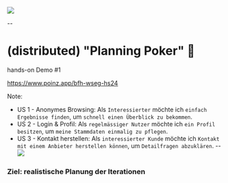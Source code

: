 ![](https://user-images.githubusercontent.com/1777143/153183461-03a0e0b4-239a-4c7b-a49d-a285be828f09.png)

--
# (distributed) "Planning Poker" 💪

hands-on Demo #1

https://www.poinz.app/bfh-wseg-hs24

Note:
 - US 1 - Anonymes Browsing: Als `Interessierter` möchte ich `einfach Ergebnisse finden`, um `schnell einen Überblick zu bekommen`.
 - US 2 - Login & Profil: Als `regelmässiger Nutzer` möchte ich `ein Profil besitzen`, um `meine Stammdaten einmalig zu pflegen`.
 - US 3 - Kontakt herstellen: Als `interessierter Kunde` möchte ich `Kontakt mit einem Anbieter herstellen können`, um `Detailfragen abzuklären`.
--
![](https://scaledagileframework.com/wp-content/uploads/2022/12/Team_Backlogs_F03.svg)

### Ziel: realistische Planung der Iterationen 